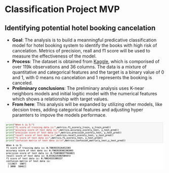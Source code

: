 # Classification Project MVP
## Identifying potential hotel booking cancelation

- **Goal**: The analysis is to build a meanningful predicative classification model for hotel booking system to identify the books with high risk of cancelation. Metrics of precision, reall and f1 score will be used to measure the effectiveness of the model.
-  **Process**: The dataset is obtained from [Kaggle](https://www.kaggle.com/jessemostipak/hotel-booking-demand), which is comporised of over 119k observations and 36 columns.  The data is a mixture of quantitative and categorical features and the target is a binary value of 0 and 1, with 0 means no cancelation and 1 represents the booking is canceled.
- **Preliminary conclusions**:  The preliminary analysis uses K-near neighbors models and initial logitic model with the numerical features which shows a relationship with target values.
- **From here**: This analysis will be expanded by utilizing other models, like decsion trees, adding categorical features and adjusting hyper paramters to impove the models performace.

<img src="https://github.com/PurpleGrace/Classification_github_Hotel_Checking/blob/master/MVP/MVP_KNN_5.png" alt="KNN model with K=5">
